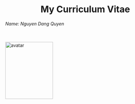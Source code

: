 <h1 align = "center" >My Curriculum Vitae</h1>
<h6 style = "text-align": center; transform: translateX(-50px);>Name: Nguyen Dang Quyen</h6><br>
<img src="https://github.com/user-attachments/assets/d79dedf9-0164-4fb8-9c93-93923e9452d9" width="150" height="180" alt="avatar"/>
